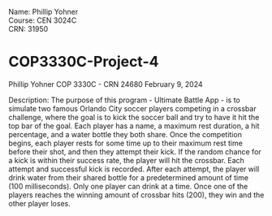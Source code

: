 Name: Phillip Yohner  
Course: CEN 3024C  
CRN: 31950  

# COP3330C-Project-4

Phillip Yohner
COP 3330C - CRN 24680
February 9, 2024

Description:
The purpose of this program - Ultimate Battle App - is to simulate two famous Orlando City soccer players competing in a
crossbar challenge, where the goal is to kick the soccer ball and try to have it hit the top bar of the goal.
Each player has a name, a maximum rest duration, a hit percentage, and a water bottle they both share.
Once the competition begins, each player rests for some time up to their maximum rest time before their shot, and then
they attempt their kick.
If the random chance for a kick is within their success rate, the player will hit the crossbar.  Each attempt and
successful kick is recorded.
After each attempt, the player will drink water from their shared bottle for a predetermined amount of time (100 milliseconds).
Only one player can drink at a time.
Once one of the players reaches the winning amount of crossbar hits (200), they win and the other player loses.
